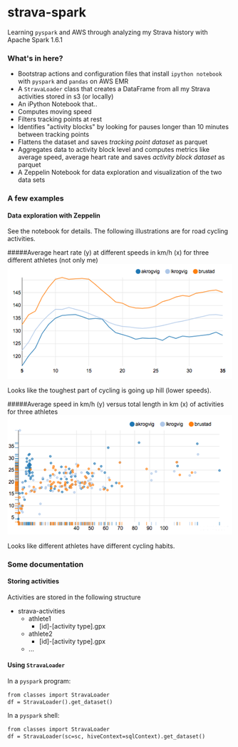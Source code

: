 # strava-spark
Learning `pyspark` and AWS through analyzing my Strava history with Apache Spark 1.6.1

### What's in here?
* Bootstrap actions and configuration files that install `ipython notebook` with `pyspark` and `pandas` on AWS EMR 
* A `StravaLoader` class that creates a DataFrame from all my Strava activities stored in s3 (or locally)
* An iPython Notebook that..
 * Computes moving speed 
 * Filters tracking points at rest
 * Identifies "activity blocks" by looking for pauses longer than 10 minutes between tracking points
 * Flattens the dataset and saves *tracking point dataset* as parquet
 * Aggregates data to activity block level and computes metrics like average speed, average heart rate and saves *activity block dataset* as parquet
* A Zeppelin Notebook for data exploration and visualization of the two data sets

### A few examples
#### Data exploration with Zeppelin
See the notebook for details. The following illustrations are for road cycling activities.

#####Average heart rate (y) at different speeds in km/h (x) for three different athletes (not only me)
![It's tough going up hill](https://raw.githubusercontent.com/larsbkrogvig/strava-spark/master/img/speed_vs_mean_hr.png)

Looks like the toughest part of cycling is going up hill (lower speeds).

#####Average speed in km/h (y) versus total length in km (x) of activities for three athletes
![akrogvig is a commuter and generally goes faster](https://raw.githubusercontent.com/larsbkrogvig/strava-spark/master/img/length_vs_avg_speed.png)

Looks like different athletes have different cycling habits.

### Some documentation
#### Storing activities
Activities are stored in the following structure
* strava-activities
  * athlete1
    * [id]-[activity type].gpx
  * athlete2
    * [id]-[activity type].gpx
  * ...

#### Using `StravaLoader`
In a `pyspark` program:
```
from classes import StravaLoader
df = StravaLoader().get_dataset()
```
In a `pyspark` shell:
```
from classes import StravaLoader
df = StravaLoader(sc=sc, hiveContext=sqlContext).get_dataset()
```
